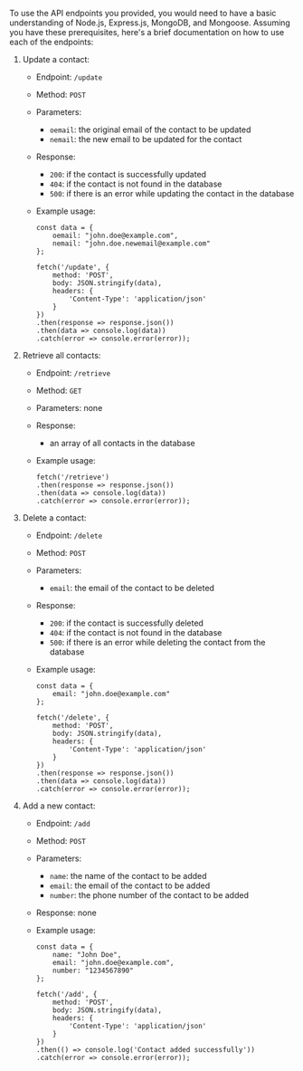 To use the API endpoints you provided, you would need to have a basic understanding of Node.js, Express.js, MongoDB, and Mongoose. Assuming you have these prerequisites, here's a brief documentation on how to use each of the endpoints:

1. Update a contact:
   * Endpoint: `/update`
   * Method: `POST`
   * Parameters:
     * `oemail`: the original email of the contact to be updated
     * `nemail`: the new email to be updated for the contact
   * Response:
     * `200`: if the contact is successfully updated
     * `404`: if the contact is not found in the database
     * `500`: if there is an error while updating the contact in the database
   * Example usage:
   
     ```
     const data = {
         oemail: "john.doe@example.com",
         nemail: "john.doe.newemail@example.com"
     };

     fetch('/update', {
         method: 'POST',
         body: JSON.stringify(data),
         headers: {
             'Content-Type': 'application/json'
         }
     })
     .then(response => response.json())
     .then(data => console.log(data))
     .catch(error => console.error(error));
     ```
     
2. Retrieve all contacts:
   * Endpoint: `/retrieve`
   * Method: `GET`
   * Parameters: none
   * Response:
     * an array of all contacts in the database
   * Example usage:
   
     ```
     fetch('/retrieve')
     .then(response => response.json())
     .then(data => console.log(data))
     .catch(error => console.error(error));
     ```
     
3. Delete a contact:
   * Endpoint: `/delete`
   * Method: `POST`
   * Parameters:
     * `email`: the email of the contact to be deleted
   * Response:
     * `200`: if the contact is successfully deleted
     * `404`: if the contact is not found in the database
     * `500`: if there is an error while deleting the contact from the database
   * Example usage:
   
     ```
     const data = {
         email: "john.doe@example.com"
     };

     fetch('/delete', {
         method: 'POST',
         body: JSON.stringify(data),
         headers: {
             'Content-Type': 'application/json'
         }
     })
     .then(response => response.json())
     .then(data => console.log(data))
     .catch(error => console.error(error));
     ```
     
4. Add a new contact:
   * Endpoint: `/add`
   * Method: `POST`
   * Parameters:
     * `name`: the name of the contact to be added
     * `email`: the email of the contact to be added
     * `number`: the phone number of the contact to be added
   * Response: none
   * Example usage:
   
     ```
     const data = {
         name: "John Doe",
         email: "john.doe@example.com",
         number: "1234567890"
     };

     fetch('/add', {
         method: 'POST',
         body: JSON.stringify(data),
         headers: {
             'Content-Type': 'application/json'
         }
     })
     .then(() => console.log('Contact added successfully'))
     .catch(error => console.error(error));
     ```
